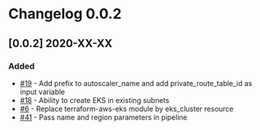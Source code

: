 # Changelog 0.0.2

## [0.0.2] 2020-XX-XX

### Added

* [#19](https://github.com/epiphany-platform/m-aws-kubernetes-service/issues/19) - Add prefix to autoscaler_name and add private_route_table_id as input variable
* [#18](https://github.com/epiphany-platform/m-aws-kubernetes-service/issues/18) - Ability to create EKS in existing subnets
* [#6](https://github.com/epiphany-platform/m-aws-kubernetes-service/issues/6) - Replace terraform-aws-eks module by eks_cluster resource
* [#41](https://github.com/epiphany-platform/m-aws-kubernetes-service/issues/41) - Pass name and region parameters in pipeline
